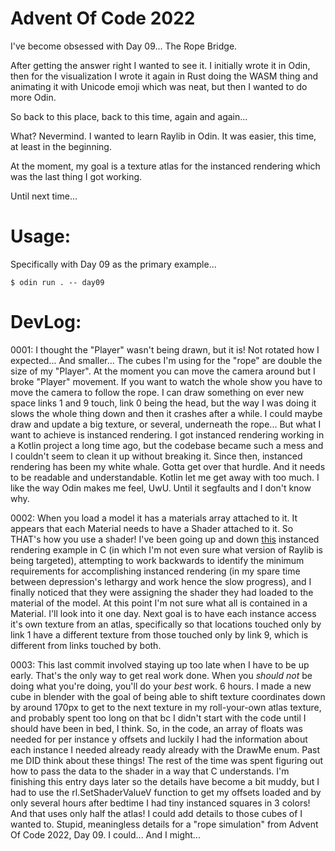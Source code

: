 Advent Of Code 2022
===================

I've become obsessed with Day 09... The Rope Bridge.

After getting the answer right I wanted to see it. I initially wrote it in Odin,
then for the visualization I wrote it again in Rust doing the WASM thing and
animating it with Unicode emoji which was neat, but then I wanted to do more Odin.

So back to this place, back to this time, again and again...

What? Nevermind. I wanted to learn Raylib in Odin. It was easier, this time, at
least in the beginning.

At the moment, my goal is a texture atlas for the instanced rendering which was
the last thing I got working.

Until next time...

Usage:
======
Specifically with Day 09 as the primary example...
```
$ odin run . -- day09
```

DevLog:
===========
0001: I thought the "Player" wasn't being drawn, but it is! Not rotated how I
expected... And smaller... The cubes I'm using for the "rope" are double the size
of my "Player". At the moment you can move the camera around but I broke "Player"
movement. If you want to watch the whole show you have to move the camera to follow
the rope. I can draw something on ever new space links 1 and 9 touch, link 0 being 
the head, but the way I was doing it slows the whole thing down and then it crashes
after a while. I could maybe draw and update a big texture, or several, underneath
the rope... But what I want to achieve is instanced rendering. I got instanced
rendering working in a Kotlin project a long time ago, but the codebase became such
a mess and I couldn't seem to clean it up without breaking it. Since then,
instanced rendering has been my white whale. Gotta get over that hurdle. And it
needs to be readable and understandable. Kotlin let me get away with too much.
I like the way Odin makes me feel, UwU. Until it segfaults and I don't know why.

0002: When you load a model it has a materials array attached to it. It appears
that each Material needs to have a Shader attached to it. So THAT's how you use
a shader! I've been going up and down
[this](https://github.com/ChrisDill/raylib-instancing/blob/master/src/instancing/asteroids_instanced.c)
instanced rendering example in C (in which I'm not even sure what version of Raylib
is being targeted), attempting to work backwards to identify the minimum requirements
for accomplishing instanced rendering (in my spare time between depression's lethargy
and work hence the slow progress), and I finally noticed that they were assigning
the shader they had loaded to the material of the model. At this point I'm not sure
what all is contained in a Material. I'll look into it one day. Next goal is to have
each instance access it's own texture from an atlas, specifically so that locations
touched only by link 1 have a different texture from those touched only by link 9, which
is different from links touched by both.

0003: This last commit involved staying up too late when I have to be up early. That's
the only way to get real work done. When you *should not* be doing what you're doing,
you'll do your *best* work. 6 hours. I made a new cube in blender with the goal of being
able to shift texture coordinates down by around 170px to get to the next texture in
my roll-your-own atlas texture, and probably spent too long on that bc I didn't start with
the code until I should have been in bed, I think. So, in the code, an array of floats was
needed for per instance y offsets and luckily I had the information about each instance I
needed already ready already with the DrawMe enum. Past me DID think about these things!
The rest of the time was spent figuring out how to pass the data to the shader in a way
that C understands. I'm finishing this entry days later so the details have become a bit
muddy, but I had to use the rl.SetShaderValueV function to get my offsets loaded and by
only several hours after bedtime I had tiny instanced squares in 3 colors! And that uses
only half the atlas! I could add details to those cubes of I wanted to. Stupid, meaningless
details for a "rope simulation" from Advent Of Code 2022, Day 09. I could... And I might...
